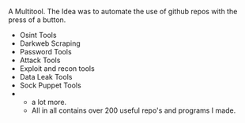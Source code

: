 A Multitool.
The Idea was to automate the use of github repos with the press of a button.
- Osint Tools
- Darkweb Scraping
- Password Tools
- Attack Tools
- Exploit and recon tools
- Data Leak Tools
- Sock Puppet Tools
- + a lot more.
  + All in all contains over 200 useful repo's and programs I made. 
